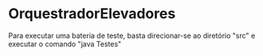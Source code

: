 # OrquestradorElevadores
Para executar uma bateria de teste, basta direcionar-se ao diretório "src" e executar o comando "java Testes"
